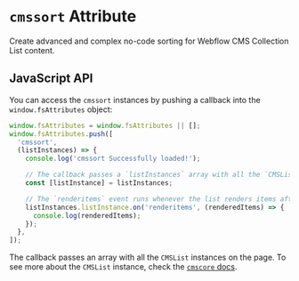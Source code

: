 # `cmssort` Attribute

Create advanced and complex no-code sorting for Webflow CMS Collection List content.

## JavaScript API

You can access the `cmssort` instances by pushing a callback into the `window.fsAttributes` object:

```typescript
window.fsAttributes = window.fsAttributes || [];
window.fsAttributes.push([
  'cmssort',
  (listInstances) => {
    console.log('cmssort Successfully loaded!');

    // The callback passes a `listInstances` array with all the `CMSList` instances on the page.
    const [listInstance] = listInstances;

    // The `renderitems` event runs whenever the list renders items after sorting.
    listInstances.listInstance.on('renderitems', (renderedItems) => {
      console.log(renderedItems);
    });
  },
]);
```

The callback passes an array with all the `CMSList` instances on the page.
To see more about the `CMSList` instance, check the [`cmscore` docs](https://www.npmjs.com/package/@finsweet/attributes-cmscore).
